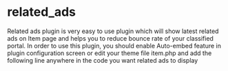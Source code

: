 related_ads
===========

Related ads plugin is very easy to use plugin which will show latest related ads on Item page and helps you to reduce bounce rate of your classified portal.
In order to use this plugin, you should enable Auto-embed feature in plugin configuration screen or edit your theme file item.php and add the following line anywhere in the code you want related ads to display

